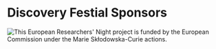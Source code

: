 # Discovery Festial Sponsors

![This European Researchers' Night project is funded by the 
European Commission under the Marie Skłodowska-Curie actions.](imgs/logos/DF-Sponsors.png)